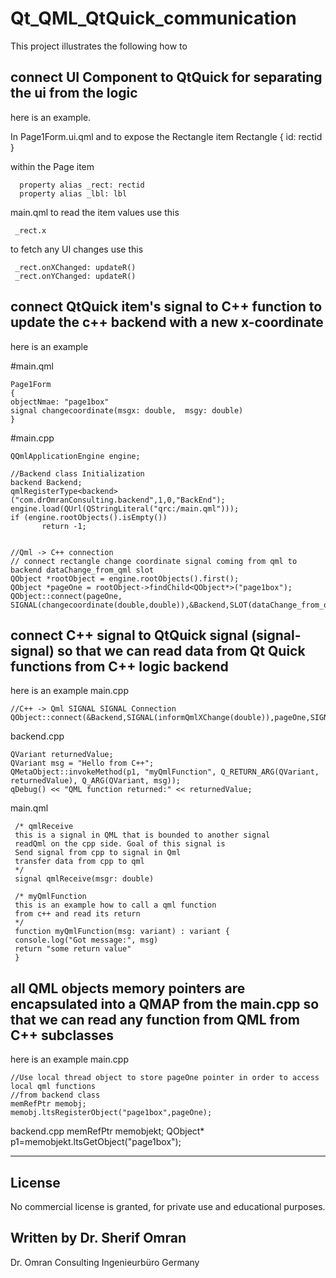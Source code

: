 # Qt_QML_QtQuick_communication
This project illustrates the following how to

## connect UI Component to QtQuick for separating the ui from the logic
here is an example. 

 In Page1Form.ui.qml and to expose the Rectangle item
      Rectangle {
      id: rectid
      }

within the Page item

      property alias _rect: rectid
      property alias _lbl: lbl
    
main.qml
to read the item values use this

     _rect.x
   
to fetch any UI changes use this

     _rect.onXChanged: updateR()
     _rect.onYChanged: updateR()

## connect QtQuick item's signal to C++ function to update the c++ backend with a new x-coordinate
here is an example

#main.qml

    Page1Form 
    {
    objectNmae: "page1box"
    signal changecoordinate(msgx: double,  msgy: double)
    }

#main.cpp

    QQmlApplicationEngine engine;

    //Backend class Initialization
    backend Backend;
    qmlRegisterType<backend>("com.drOmranConsulting.backend",1,0,"BackEnd");
    engine.load(QUrl(QStringLiteral("qrc:/main.qml")));
    if (engine.rootObjects().isEmpty())
           return -1;


    //Qml -> C++ connection
    // connect rectangle change coordinate signal coming from qml to backend dataChange_from_qml slot
    QObject *rootObject = engine.rootObjects().first();
    QObject *pageOne = rootObject->findChild<QObject*>("page1box");
    QObject::connect(pageOne, SIGNAL(changecoordinate(double,double)),&Backend,SLOT(dataChange_from_qml(double,double)));



## connect C++ signal to QtQuick signal (signal-signal) so that we can read data from Qt Quick functions from C++ logic backend
here is an example
main.cpp


    //C++ -> Qml SIGNAL SIGNAL Connection
    QObject::connect(&Backend,SIGNAL(informQmlXChange(double)),pageOne,SIGNAL(qmlReceive(double)));

backend.cpp

    QVariant returnedValue;
    QVariant msg = "Hello from C++";
    QMetaObject::invokeMethod(p1, "myQmlFunction", Q_RETURN_ARG(QVariant, returnedValue), Q_ARG(QVariant, msg));
    qDebug() << "QML function returned:" << returnedValue;
    
main.qml

     /* qmlReceive
     this is a signal in QML that is bounded to another signal
     readQml on the cpp side. Goal of this signal is
     Send signal from cpp to signal in Qml
     transfer data from cpp to qml
     */
     signal qmlReceive(msgr: double)
            
     /* myQmlFunction
     this is an example how to call a qml function
     from c++ and read its return
     */
     function myQmlFunction(msg: variant) : variant {
     console.log("Got message:", msg)
     return "some return value"
     }
            


## all QML objects memory pointers are encapsulated into a QMAP from the main.cpp so that we can read any function from QML from C++ subclasses
here is an example
main.cpp

    //Use local thread object to store pageOne pointer in order to access local qml functions
    //from backend class
    memRefPtr memobj;
    memobj.ltsRegisterObject("page1box",pageOne);

backend.cpp
    memRefPtr memobjekt;
    QObject* p1=memobjekt.ltsGetObject("page1box");

----------------------------------
## License

No commercial license is granted, for private use and educational purposes.


Written by
Dr. Sherif Omran
----------------------------------
Dr. Omran Consulting Ingenieurbüro
Germany
